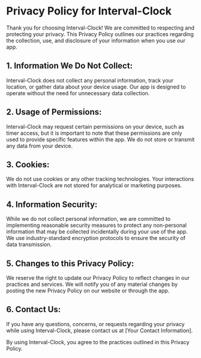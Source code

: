 # Privacy Policy for Interval-Clock


Thank you for choosing Interval-Clock! We are committed to respecting and protecting your privacy. This Privacy Policy outlines our practices regarding the collection, use, and disclosure of your information when you use our app.

## 1. Information We Do Not Collect:

Interval-Clock does not collect any personal information, track your location, or gather data about your device usage. Our app is designed to operate without the need for unnecessary data collection.

## 2. Usage of Permissions:

Interval-Clock may request certain permissions on your device, such as timer access, but it is important to note that these permissions are only used to provide specific features within the app. We do not store or transmit any data from your device.

## 3. Cookies:

We do not use cookies or any other tracking technologies. Your interactions with Interval-Clock are not stored for analytical or marketing purposes.

## 4. Information Security:

While we do not collect personal information, we are committed to implementing reasonable security measures to protect any non-personal information that may be collected incidentally during your use of the app. We use industry-standard encryption protocols to ensure the security of data transmission.

## 5. Changes to this Privacy Policy:

We reserve the right to update our Privacy Policy to reflect changes in our practices and services. We will notify you of any material changes by posting the new Privacy Policy on our website or through the app.

## 6. Contact Us:

If you have any questions, concerns, or requests regarding your privacy while using Interval-Clock, please contact us at [Your Contact Information].

By using Interval-Clock, you agree to the practices outlined in this Privacy Policy.

